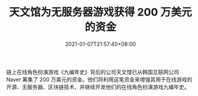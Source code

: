 ﻿---
title: "天文馆为无服务器游戏获得 200 万美元的资金"
date: 2021-01-07T21:57:40+08:00
lastmod: 2021-01-07T16:45:40+08:00
draft: false
authors: ["Duncan"]
description: "链上在线角色扮演游戏《九编年史》背后的公司天文馆已从韩国互联网公司 Naver 筹集了 200 万美元的资金。他们将利用这笔资金来增强其用于在线游戏的开源、无服务器、区块链技术，并继续开发他们的在线角色扮演游戏九编年史。"
featuredImage: "planetarium-gets-2-million-funding-for-serverless-games.png"
tags: ["Racing Games","赛车游戏","Play to Earn"]
categories: ["news"]
news: ["赛车游戏"]
weight: 
lightgallery: true
pinned: false
recommend: false
recommend1: false
---

链上在线角色扮演游戏《九编年史》背后的公司天文馆已从韩国互联网公司 Naver 筹集了 200 万美元的资金。他们将利用这笔资金来增强其用于在线游戏的开源、无服务器、区块链技术，并继续开发他们的在线角色扮演游戏九编年史。

<!--more-->

